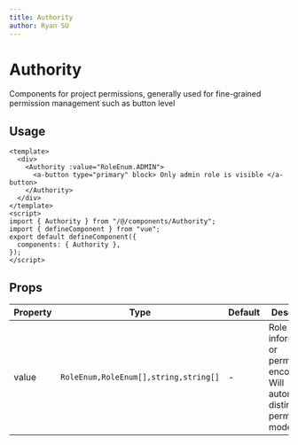 ```yaml
---
title: Authority
author: Ryan SU
---
```


# Authority

Components for project permissions, generally used for fine-grained permission management such as button level

## Usage

```vue
<template>
  <div>
    <Authority :value="RoleEnum.ADMIN">
      <a-button type="primary" block> Only admin role is visible </a-button>
    </Authority>
  </div>
</template>
<script>
import { Authority } from "/@/components/Authority";
import { defineComponent } from "vue";
export default defineComponent({
  components: { Authority },
});
</script>
```

## Props

| Property | Type                                  | Default | Description                                                                             |
| -------- | ------------------------------------- | ------- | --------------------------------------------------------------------------------------- |
| value    | `RoleEnum,RoleEnum[],string,string[]` | -       | Role information or permission encoding. Will automatically distinguish permission mode |
